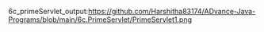 6c_primeServlet_output:https://github.com/Harshitha83174/ADvance-Java-Programs/blob/main/6c.PrimeServlet/PrimeServlet1.png
